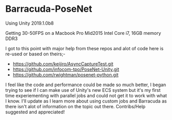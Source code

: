 # Barracuda-PoseNet

Using Unity 2019.1.0b8

Getting 30-50FPS on a Macbook Pro Mid2015 Intel Core i7, 16GB memory DDR3

I got to this point with major help from these repos and alot of code here is re-used or based on theirs;-
  - https://github.com/keijiro/AsyncCaptureTest.git
  - https://github.com/infocom-tpo/PoseNet-Unity.git
  - https://github.com/rwightman/posenet-python.git
  
  
I feel like the code and performance could be made so much better, I began trying to see if I can make use of Unity's new ECS system but it's my first time experiementing with parallel jobs and could not get it to work with what I know. I'll update as I learn more about using custom jobs and Barracuda as there isn't alot of information on the topic out there.
Contribs/Help suggested and appreciated!
